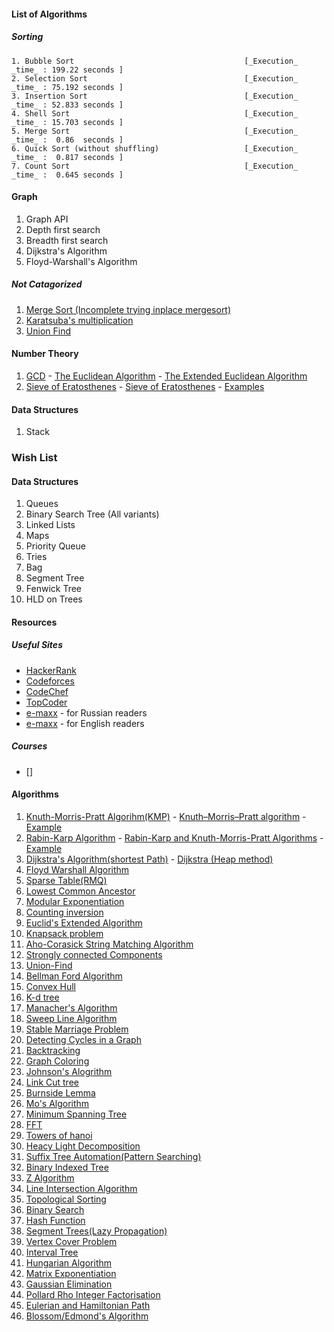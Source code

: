 #### List of Algorithms
##### Sorting
    1. Bubble Sort 										[_Execution_ _time_ : 199.22 seconds ]  
    2. Selection Sort									[_Execution_ _time_ : 75.192 seconds ]  
    3. Insertion Sort									[_Execution_ _time_ : 52.833 seconds ]  
    4. Shell Sort										[_Execution_ _time_ : 15.703 seconds ]  
    5. Merge Sort										[_Execution_ _time_ :  0.86  seconds ]  
    6. Quick Sort (without shuffling)					[_Execution_ _time_ :  0.817 seconds ]  
    7. Count Sort										[_Execution_ _time_ :  0.645 seconds ]  

#### Graph
1. Graph API  
2. Depth first search  
3. Breadth first search  
4. Dijkstra's Algorithm
5. Floyd-Warshall's Algorithm

##### Not Catagorized
1. [Merge Sort  (Incomplete trying inplace mergesort)](http://citeseerx.ist.psu.edu/viewdoc/download?doi=10.1.1.22.8523&rep=rep1&type=pdf)
2. [Karatsuba's multiplication]()
3. [Union Find](https://www.hackerearth.com/practice/notes/disjoint-set-union-union-find/)

#### Number Theory
1. [GCD](https://en.wikipedia.org/wiki/Greatest_common_divisor) - [The Euclidean Algorithm](https://www.khanacademy.org/computing/computer-science/cryptography/modarithmetic/a/the-euclidean-algorithm) - [The Extended Euclidean Algorithm](http://www-math.ucdenver.edu/~wcherowi/courses/m5410/exeucalg.html)
2. [Sieve of Eratosthenes](https://en.wikipedia.org/wiki/Sieve_of_Eratosthenes) - [Sieve of Eratosthenes](http://primes.utm.edu/glossary/xpage/sieveoferatosthenes.html) - [Examples](http://www.geeksforgeeks.org/sieve-of-eratosthenes/)

#### Data Structures
1. Stack



### Wish List

#### Data Structures
1. Queues
2. Binary Search Tree (All variants)
3. Linked Lists
4. Maps
5. Priority Queue
6. Tries
7. Bag
8. Segment Tree
9. Fenwick Tree
10. HLD on Trees

#### Resources
##### Useful Sites
* [HackerRank](http://hackerrank.com/) 
* [Codeforces](http://codeforces.com/) 
* [CodeChef](https://www.codechef.com/) 
* [TopCoder](https://www.topcoder.com/)
* [e-maxx](http://e-maxx.ru/) - for Russian readers
* [e-maxx](https://e-maxx-eng.appspot.com/) - for English readers

##### Courses
* []

#### Algorithms

1. [Knuth-Morris-Pratt Algorihm(KMP)](https://en.wikipedia.org/wiki/Knuth%E2%80%93Morris%E2%80%93Pratt_algorithm) - [Knuth–Morris–Pratt algorithm](http://www.ics.uci.edu/~eppstein/161/960227.html) - [Example](http://www.geeksforgeeks.org/searching-for-patterns-set-2-kmp-algorithm/)
2. [Rabin-Karp Algorithm](https://en.wikipedia.org/wiki/Rabin%E2%80%93Karp_algorithm) - [Rabin-Karp and Knuth-Morris-Pratt Algorithms](https://www.topcoder.com/community/data-science/data-science-tutorials/introduction-to-string-searching-algorithms/) - [Example](http://www.geeksforgeeks.org/searching-for-patterns-set-3-rabin-karp-algorithm/)
3. [Dijkstra's Algorithm(shortest Path)](https://en.wikipedia.org/wiki/Dijkstra%27s_algorithm) - [Dijkstra (Heap method)](https://www.topcoder.com/community/data-science/data-science-tutorials/introduction-to-graphs-and-their-data-structures-section-3/#dijkstra)
4. [Floyd Warshall Algorithm]()
5. [Sparse Table(RMQ)]()
6. [Lowest Common Ancestor]()
7. [Modular Exponentiation]()
8. [Counting inversion]()
9. [Euclid's Extended Algorithm]()
10. [Knapsack problem]()
11. [Aho-Corasick String Matching Algorithm]()
12. [Strongly connected Components]()
13. [Union-Find]()
14. [Bellman Ford Algorithm]()
15. [Convex Hull]()
16. [K-d tree]()
17. [Manacher's Algorithm]()
18. [Sweep Line Algorithm]()
19. [Stable Marriage Problem]()
20. [Detecting Cycles in a Graph]()
21. [Backtracking]()
22. [Graph Coloring]()
23. [Johnson's Alogrithm]()
24. [Link Cut tree]()
25. [Burnside Lemma]()
26. [Mo's Algorithm]()
27. [Minimum Spanning Tree]()
28. [FFT]()
29. [Towers of hanoi]()
30. [Heacy Light Decomposition]()
31. [Suffix Tree Automation(Pattern Searching)]()
32. [Binary Indexed Tree]()
33. [Z Algorithm]()
34. [Line Intersection Algorithm]()
35. [Topological Sorting]()
36. [Binary Search]()
37. [Hash Function]()
38. [Segment Trees(Lazy Propagation)]()
39. [Vertex Cover Problem]()
40. [Interval Tree]()
41. [Hungarian Algorithm]()
42. [Matrix Exponentiation]()
43. [Gaussian Elimination]()
44. [Pollard Rho Integer Factorisation]()
45. [Eulerian and Hamiltonian Path]()
46. [Blossom/Edmond's Algorithm]()
